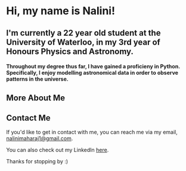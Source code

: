 # Hi, my name is Nalini!
## I'm currently a 22 year old student at the University of Waterloo, in my 3rd year of Honours Physics and Astronomy.
#### Throughout my degree thus far, I have gained a proficieny in Python. Specifically, I enjoy modelling astronomical data in order to observe patterns in the universe.
## More About Me

## Contact Me
If you'd like to get in contact with me, you can reach me via my email, nalinimaharaj1@gmail.com.

You can also check out my LinkedIn [here](https://www.linkedin.com/in/nalini-maharaj-5b44a91b4/).

Thanks for stopping by :)
